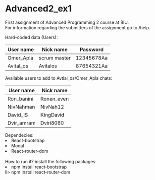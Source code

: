 # Advanced2_ex1

First assignment of Advanced Programming 2 course at BIU.<br>
For information regarding the submitters of the assignment go to /help.

Hard-coded data (Users):

| **User name**     | **Nick name**     | **Password**      | 
| ------------- |-------------- |-------------- |
| Omer_Apla     | scrum master  | 12345678Aa    |
| Avital_os     | Avitalos      | 87654321Aa    |

Available users to add to Avtial_os/Omer_Apla chats:

**User name**     | **Nick name**
------------- | -------------
Ron_banini    | Ronen_even
NivNahman     | NivNah12
David_IS      | KingDavid
Dvir_amram    | Dviri8080

<div>
Dependecies:
  <li>
    React-bootstrap
  </li>
  <li>
    Modal
  </li>
  <li>
    React-router-dom
  </li>
</div>
 <br>
<lable>How to run it?</lable>
install the following packages:
<div>
  <li>
    npm install react-bootstrap
  </li>
  li>
    npm install react-router-dom
  </li>
</div>
